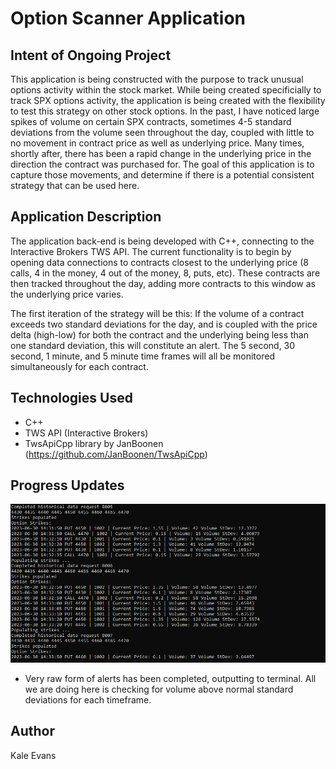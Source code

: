 # Option Scanner Application

## Intent of Ongoing Project
This application is being constructed with the purpose to track unusual options activity within the stock market. While being created 
specificially to track SPX options activity, the application is being created with the flexibility to test this strategy on other 
stock options. In the past, I have noticed large spikes of volume on certain SPX contracts, sometimes 4-5 standard deviations from the 
volume seen throughout the day, coupled with little to no movement in contract price as well as underlying price. Many times, shortly 
after, there has been a rapid change in the underlying price in the direction the contract was purchased for. The goal of this 
application is to capture those movements, and determine if there is a potential consistent strategy that can be used here.

## Application Description
The application back-end is being developed with C++, connecting to the Interactive Brokers TWS API. The current functionality is to 
begin by opening data connections to contracts closest to the underlying price (8 calls, 4 in the money, 4 out of the money, 8, puts, etc).
These contracts are then tracked throughout the day, adding more contracts to this window as the underlying price varies. 

The first iteration of the strategy will be this: If the volume of a contract exceeds two standard deviations for the day, and is coupled
with the price delta (high-low) for both the contract and the underlying being less than one standard deviation, this will constitute
an alert. The 5 second, 30 second, 1 minute, and 5 minute time frames will all be monitored simultaneously for each contract.

## Technologies Used
* C++
* TWS API (Interactive Brokers)
* TwsApiCpp library by JanBoonen (https://github.com/JanBoonen/TwsApiCpp)

## Progress Updates
<img src="Assets/TerminalOutput1.PNG" />

* Very raw form of alerts has been completed, outputting to terminal. All we are doing here is checking for volume above normal 
	standard deviations for each timeframe. 

## Author
Kale Evans